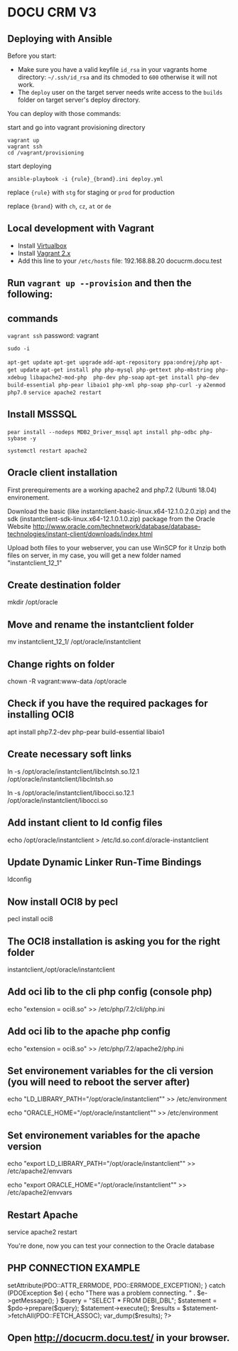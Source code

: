 # DOCU CRM  V3


Deploying with Ansible
------------------------------

Before you start:

- Make sure you have a valid keyfile `id_rsa` in your vagrants home directory: `~/.ssh/id_rsa` and its chmoded to `600` otherwise it will not work.
- The `deploy` user on the target server needs write access to the `builds` folder on target server's deploy directory.

You can deploy with those commands:

start and go into vagrant provisioning directory

	vagrant up
	vagrant ssh
	cd /vagrant/provisioning

start deploying

	ansible-playbook -i {rule}_{brand}.ini deploy.yml

replace `{rule}` with `stg` for staging or `prod` for production

replace `{brand}` with `ch`, `cz`, `at` or `de`

Local development with Vagrant
------------------------------

- Install [Virtualbox][vbox-dl]
- Install [Vagrant 2.x][vagrant-dl]
- Add this line to your `/etc/hosts` file: 192.168.88.20 docucrm.docu.test

Run `vagrant up --provision` and then the following:
------------------------------------------------------------

commands
------------------------------------------------------------

`vagrant ssh`
password: vagrant

`sudo -i`

`apt-get update`
`apt-get upgrade`
`add-apt-repository ppa:ondrej/php`
`apt-get update`
`apt-get install php php-mysql php-gettext php-mbstring php-xdebug libapache2-mod-php  php-dev php-soap`
`apt-get install php-dev build-essential php-pear libaio1 php-xml php-soap php-curl -y`
`a2enmod php7.0`
`service apache2 restart`

Install MSSSQL
------------------------------------------------------------
`pear install --nodeps MDB2_Driver_mssql`
`apt install php-odbc php-sybase -y`

`systemctl restart apache2`

Oracle client installation
------------------------------------------------------------
First prerequirements are a working apache2 and php7.2 (Ubunti 18.04) environement.

Download the basic (like instantclient-basic-linux.x64-12.1.0.2.0.zip) and the sdk (instantclient-sdk-linux.x64-12.1.0.1.0.zip) package from the Oracle Website 
http://www.oracle.com/technetwork/database/database-technologies/instant-client/downloads/index.html

Upload both files to your webserver, you can use WinSCP for it
Unzip both files on server, in my case, you will get a new folder named "instantclient_12_1"

Create destination folder
------------------------------------------------------------
mkdir /opt/oracle

Move and rename the instantclient folder
------------------------------------------------------------
mv instantclient_12_1/ /opt/oracle/instantclient

Change rights on folder
------------------------------------------------------------
chown -R vagrant:www-data /opt/oracle

Check if you have the required packages for installing OCI8
------------------------------------------------------------
apt install php7.2-dev php-pear build-essential libaio1

Create necessary soft links
------------------------------------------------------------
ln -s /opt/oracle/instantclient/libclntsh.so.12.1 /opt/oracle/instantclient/libclntsh.so

ln -s /opt/oracle/instantclient/libocci.so.12.1 /opt/oracle/instantclient/libocci.so

Add instant client to ld config files
------------------------------------------------------------
echo /opt/oracle/instantclient > /etc/ld.so.conf.d/oracle-instantclient

Update Dynamic Linker Run-Time Bindings
------------------------------------------------------------
ldconfig

Now install OCI8 by pecl
------------------------------------------------------------
pecl install oci8

The OCI8 installation is asking you for the right folder
------------------------------------------------------------
instantclient,/opt/oracle/instantclient

Add oci lib to the cli php config (console php)
------------------------------------------------------------
echo "extension = oci8.so" >> /etc/php/7.2/cli/php.ini

Add oci lib to the apache php config
------------------------------------------------------------
echo "extension = oci8.so" >> /etc/php/7.2/apache2/php.ini

Set environement variables for the cli version (you will need to reboot the server after)
------------------------------------------------------------
echo "LD_LIBRARY_PATH=\"/opt/oracle/instantclient\"" >> /etc/environment

echo "ORACLE_HOME=\"/opt/oracle/instantclient\"" >> /etc/environment

Set environement variables for the apache version
------------------------------------------------------------
echo "export LD_LIBRARY_PATH=\"/opt/oracle/instantclient\"" >> /etc/apache2/envvars

echo "export ORACLE_HOME=\"/opt/oracle/instantclient\"" >> /etc/apache2/envvars

Restart Apache
------------------------------------------------------------
service apache2 restart


You're done, now you can test your connection to the Oracle database

PHP CONNECTION EXAMPLE 
------------------------------------------------------------
<?php
// Create connection to Oracle, change HOST IP and SID string!

$server = "";
$user = "";
$pass = "";
$database = "";


try {
    $pdo = new \PDO(
        sprintf(
         "dblib:host=%s;dbname=%s",
         $server,
         $database
        ),
         $user,
         $pass
    );
     $pdo->setAttribute(PDO::ATTR_ERRMODE, PDO::ERRMODE_EXCEPTION);
} catch (PDOException $e) {
     echo "There was a problem connecting. " . $e->getMessage();
}

$query = "SELECT * FROM DEBI_DBL";
$statement = $pdo->prepare($query);
$statement->execute();
$results = $statement->fetchAll(PDO::FETCH_ASSOC);

var_dump($results);


?>


Open http://docucrm.docu.test/ in your browser.
------------------------------------------------------------
[vbox-dl]: https://www.virtualbox.org/wiki/Downloads
[vagrant-dl]: https://www.vagrantup.com/downloads.html


